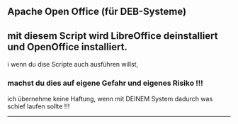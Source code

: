 ## Apache Open Office (für DEB-Systeme)

## mit diesem Script wird LibreOffice deinstalliert und OpenOffice installiert.

ℹ️  wenn du dise Scripte auch ausführen willst,

### machst du dies auf eigene Gefahr und eigenes Risiko !!!

  ich übernehme keine Haftung, wenn mit DEINEM System dadurch was schief laufen sollte !!!


  -------------------------------------------------------------------------------------------

